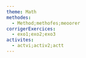 ```yaml
---
theme: Math
methodes:
  - Method;methofes;meoorer
corrigerExercices:
  - exo1;exo2;exo3
activites:
  - actvi;activ2;actt
---
```


